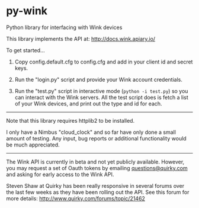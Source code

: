 py-wink
=======

Python library for interfacing with Wink devices

This library implements the API at: http://docs.wink.apiary.io/

To get started...

1. Copy config.default.cfg to config.cfg and add in your client id and secret
   keys.

2. Run the "login.py" script and provide your Wink account credentials.

3. Run the "test.py" script in interactive mode (`python -i test.py`) so you
   can interact with the Wink servers. All the test script does is fetch a list
   of your Wink devices, and print out the type and id for each.

---

Note that this library requires httplib2 to be installed.

I only have a Nimbus "cloud_clock" and so far have only done a small amount of
testing. Any input, bug reports or additional functionality would be much
appreciated.

---

The Wink API is currently in beta and not yet publicly available. However, you
may request a set of Oauth tokens by emailing questions@quirky.com and asking
for early access to the Wink API. 

Steven Shaw at Quirky has been really responsive in several forums over the
last few weeks as they have been rolling out the API. See this forum for more
details: http://www.quirky.com/forums/topic/21462
